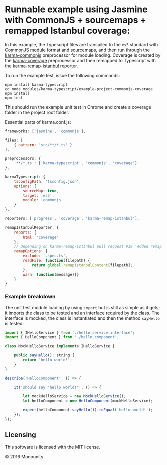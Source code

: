 # Runnable example using Jasmine with CommonJS + sourcemaps + remapped Istanbul coverage:

In this example, the Typescript files are transpiled to the `es5` standard with [CommonJS](https://en.wikipedia.org/wiki/CommonJS) module format and sourcemaps, and then run through the [karma-commonjs](https://github.com/karma-runner/karma-commonjs) preprocessor for module loading. Coverage is created by the [karma-coverage](https://github.com/karma-runner/karma-coverage) preprocessor and then remapped to Typescript with the [karma-remap-istanbul](https://github.com/marcules/karma-remap-istanbul) reporter.

To run the example test, issue the following commands:

```
npm install karma-typescript
cd node_modules/karma-typescript/example-project-commonjs-coverage
npm install
npm test
```

This should run the example unit test in Chrome and create a coverage folder in the project root folder.

Essential parts of karma.conf.js:

```javascript
frameworks: ['jasmine', 'commonjs'],

files: [
    { pattern: 'src/**/*.ts' }
],

preprocessors: {
    '**/*.ts': ['karma-typescript', 'commonjs', 'coverage']
},

karmaTypescript: {
    tsconfigPath: 'tsconfig.json',
    options: {
        sourceMap: true,
        target: 'es5',
        module: 'commonjs'
    }
},

reporters: ['progress', 'coverage', 'karma-remap-istanbul'],

remapIstanbulReporter: {
    reports: {
        html: 'coverage'
    },
    // Depending on karma-remap-istanbul pull request #19 'Added remap config options'
    remapOptions: {
        exclude: '.spec.ts',
        readFile: function(filepath) {
            return global.remapIstanbulContent[filepath];
        },
        warn: function(message){}
    }
}
```

### Example breakdown
The unit test module loading by using `import` but is still as simple as it gets; it imports the class to be tested and an interface required by the class. The interface is mocked, the class is instantiated and then the method `sayHello` is tested:

```javascript
import { IHelloService } from './hello-service.interface';
import { HelloComponent } from './hello.component';

class MockHelloService implements IHelloService {

    public sayHello(): string {
        return 'hello world!';
    }
}

describe('HelloComponent', () => {

    it('should say "hello world!"', () => {

        let mockHelloService = new MockHelloService();
        let helloComponent = new HelloComponent(mockHelloService);

        expect(helloComponent.sayHello()).toEqual('hello world!');
    });
});
```

## Licensing

This software is licensed with the MIT license.

© 2016 Monounity
